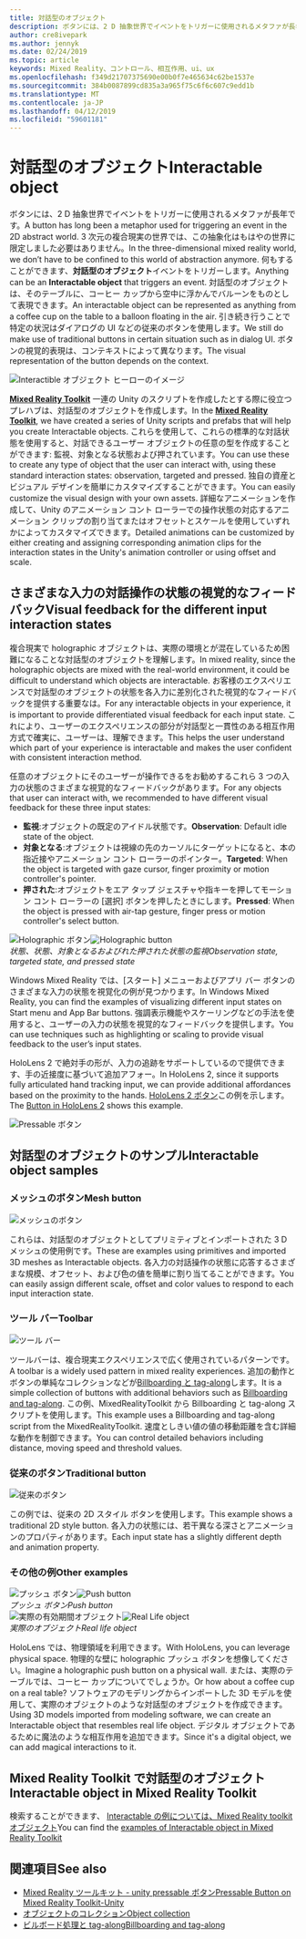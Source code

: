 ```yaml
---
title: 対話型のオブジェクト
description: ボタンには、2 D 抽象世界でイベントをトリガーに使用されるメタファが長年です。 3 次元の複合現実の世界では、この抽象化はもはやの世界に限定しました必要はありません。
author: cre8ivepark
ms.author: jennyk
ms.date: 02/24/2019
ms.topic: article
keywords: Mixed Reality、コントロール、相互作用、ui、ux
ms.openlocfilehash: f349d21707375690e00b0f7e465634c62be1537e
ms.sourcegitcommit: 384b0087899cd835a3a965f75c6f6c607c9edd1b
ms.translationtype: MT
ms.contentlocale: ja-JP
ms.lasthandoff: 04/12/2019
ms.locfileid: "59601181"
---
```

# <a name="interactable-object"></a><span data-ttu-id="d6e7a-105">対話型のオブジェクト</span><span class="sxs-lookup"><span data-stu-id="d6e7a-105">Interactable object</span></span>

<span data-ttu-id="d6e7a-106">ボタンには、2 D 抽象世界でイベントをトリガーに使用されるメタファが長年です。</span><span class="sxs-lookup"><span data-stu-id="d6e7a-106">A button has long been a metaphor used for triggering an event in the 2D abstract world.</span></span> <span data-ttu-id="d6e7a-107">3 次元の複合現実の世界では、この抽象化はもはやの世界に限定しました必要はありません。</span><span class="sxs-lookup"><span data-stu-id="d6e7a-107">In the three-dimensional mixed reality world, we don’t have to be confined to this world of abstraction anymore.</span></span> <span data-ttu-id="d6e7a-108">何もすることができます、**対話型のオブジェクト**イベントをトリガーします。</span><span class="sxs-lookup"><span data-stu-id="d6e7a-108">Anything can be an **Interactable object** that triggers an event.</span></span> <span data-ttu-id="d6e7a-109">対話型のオブジェクトは、そのテーブルに、コーヒー カップから空中に浮かんでバルーンをものとして表現できます。</span><span class="sxs-lookup"><span data-stu-id="d6e7a-109">An interactable object can be represented as anything from a coffee cup on the table to a balloon floating in the air.</span></span> <span data-ttu-id="d6e7a-110">引き続き行うことで特定の状況はダイアログの UI などの従来のボタンを使用します。</span><span class="sxs-lookup"><span data-stu-id="d6e7a-110">We still do make use of traditional buttons in certain situation such as in dialog UI.</span></span> <span data-ttu-id="d6e7a-111">ボタンの視覚的表現は、コンテキストによって異なります。</span><span class="sxs-lookup"><span data-stu-id="d6e7a-111">The visual representation of the button depends on the context.</span></span>

![Interactible オブジェクト ヒーローのイメージ](images/640px-interactibleobject-hero-640px.jpg)


<span data-ttu-id="d6e7a-113"> **[Mixed Reality Toolkit](https://github.com/Microsoft/MixedRealityToolkit-Unity)** 一連の Unity のスクリプトを作成したとする際に役立つプレハブは、対話型のオブジェクトを作成します。</span><span class="sxs-lookup"><span data-stu-id="d6e7a-113">In the **[Mixed Reality Toolkit](https://github.com/Microsoft/MixedRealityToolkit-Unity)**, we have created a series of Unity scripts and prefabs that will help you create Interactable objects.</span></span> <span data-ttu-id="d6e7a-114">これらを使用して、これらの標準的な対話状態を使用すると、対話できるユーザー オブジェクトの任意の型を作成することができます: 監視、対象となる状態および押されています。</span><span class="sxs-lookup"><span data-stu-id="d6e7a-114">You can use these to create any type of object that the user can interact with, using these standard interaction states: observation, targeted and pressed.</span></span> <span data-ttu-id="d6e7a-115">独自の資産とビジュアル デザインを簡単にカスタマイズすることができます。</span><span class="sxs-lookup"><span data-stu-id="d6e7a-115">You can easily customize the visual design with your own assets.</span></span> <span data-ttu-id="d6e7a-116">詳細なアニメーションを作成して、Unity のアニメーション コント ローラーでの操作状態の対応するアニメーション クリップの割り当てまたはオフセットとスケールを使用していずれかによってカスタマイズできます。</span><span class="sxs-lookup"><span data-stu-id="d6e7a-116">Detailed animations can be customized by either creating and assigning corresponding animation clips for the interaction states in the Unity's animation controller or using offset and scale.</span></span> 


## <a name="visual-feedback-for-the-different-input-interaction-states"></a><span data-ttu-id="d6e7a-117">さまざまな入力の対話操作の状態の視覚的なフィードバック</span><span class="sxs-lookup"><span data-stu-id="d6e7a-117">Visual feedback for the different input interaction states</span></span>

<span data-ttu-id="d6e7a-118">複合現実で holographic オブジェクトは、実際の環境とが混在しているため困難になることな対話型のオブジェクトを理解します。</span><span class="sxs-lookup"><span data-stu-id="d6e7a-118">In mixed reality, since the holographic objects are mixed with the real-world environment, it could be difficult to understand which objects are interactable.</span></span> <span data-ttu-id="d6e7a-119">お客様のエクスペリエンスで対話型のオブジェクトの状態を各入力に差別化された視覚的なフィードバックを提供する重要なは。</span><span class="sxs-lookup"><span data-stu-id="d6e7a-119">For any interactable objects in your experience, it is important to provide differentiated visual feedback for each input state.</span></span> <span data-ttu-id="d6e7a-120">これにより、ユーザーのエクスペリエンスの部分が対話型と一貫性のある相互作用方式で確実に、ユーザーは、理解できます。</span><span class="sxs-lookup"><span data-stu-id="d6e7a-120">This helps the user understand which part of your experience is interactable and makes the user confident with consistent interaction method.</span></span>

<span data-ttu-id="d6e7a-121">任意のオブジェクトにそのユーザーが操作できるをお勧めするこれら 3 つの入力の状態のさまざまな視覚的なフィードバックがあります。</span><span class="sxs-lookup"><span data-stu-id="d6e7a-121">For any objects that user can interact with, we recommended to have different visual feedback for these three input states:</span></span>
* <span data-ttu-id="d6e7a-122">**監視**:オブジェクトの既定のアイドル状態です。</span><span class="sxs-lookup"><span data-stu-id="d6e7a-122">**Observation**: Default idle state of the object.</span></span>
* <span data-ttu-id="d6e7a-123">**対象となる**:オブジェクトは視線の先のカーソルにターゲットになると、本の指近接やアニメーション コント ローラーのポインター。</span><span class="sxs-lookup"><span data-stu-id="d6e7a-123">**Targeted**: When the object is targeted with gaze cursor, finger proximity or motion controller's pointer.</span></span>
* <span data-ttu-id="d6e7a-124">**押された**:オブジェクトをエア タップ ジェスチャや指キーを押してモーション コント ローラーの [選択] ボタンを押したときにします。</span><span class="sxs-lookup"><span data-stu-id="d6e7a-124">**Pressed**: When the object is pressed with air-tap gesture, finger press or motion controller's select button.</span></span>

<span data-ttu-id="d6e7a-125">![Holographic ボタン](images/640px-interactibleobject-holographicbutton-650px.jpg)</span><span class="sxs-lookup"><span data-stu-id="d6e7a-125">![Holographic button](images/640px-interactibleobject-holographicbutton-650px.jpg)</span></span><br>
<span data-ttu-id="d6e7a-126">*状態、状態、対象となるおよびれた押された状態の監視*</span><span class="sxs-lookup"><span data-stu-id="d6e7a-126">*Observation state, targeted state, and pressed state*</span></span>

<span data-ttu-id="d6e7a-127">Windows Mixed Reality では、[スタート] メニューおよびアプリ バー ボタンのさまざまな入力の状態を視覚化の例が見つかります。</span><span class="sxs-lookup"><span data-stu-id="d6e7a-127">In Windows Mixed Reality, you can find the examples of visualizing different input states on Start menu and App Bar buttons.</span></span> <span data-ttu-id="d6e7a-128">強調表示機能やスケーリングなどの手法を使用すると、ユーザーの入力の状態を視覚的なフィードバックを提供します。</span><span class="sxs-lookup"><span data-stu-id="d6e7a-128">You can use techniques such as highlighting or scaling to provide visual feedback to the user’s input states.</span></span>

<span data-ttu-id="d6e7a-129">HoloLens 2 で絶対手の形が、入力の追跡をサポートしているので提供できます、手の近接度に基づいて追加アフォー。</span><span class="sxs-lookup"><span data-stu-id="d6e7a-129">In HoloLens 2, since it supports fully articulated hand tracking input, we can provide additional affordances based on the proximity to the hands.</span></span> <span data-ttu-id="d6e7a-130">[HoloLens 2 ボタン](https://microsoft.github.io/MixedRealityToolkit-Unity/Documentation/README_Button.html)この例を示します。</span><span class="sxs-lookup"><span data-stu-id="d6e7a-130">The [Button in HoloLens 2](https://microsoft.github.io/MixedRealityToolkit-Unity/Documentation/README_Button.html) shows this example.</span></span>

![Pressable ボタン](images/640px-interactibleobject-pressablebutton-650px.jpg)<br>




## <a name="interactable-object-samples"></a><span data-ttu-id="d6e7a-132">対話型のオブジェクトのサンプル</span><span class="sxs-lookup"><span data-stu-id="d6e7a-132">Interactable object samples</span></span>

### <a name="mesh-button"></a><span data-ttu-id="d6e7a-133">メッシュのボタン</span><span class="sxs-lookup"><span data-stu-id="d6e7a-133">Mesh button</span></span>

![メッシュのボタン](images/640px-interactibleobject-meshbutton.jpg)

<span data-ttu-id="d6e7a-135">これらは、対話型のオブジェクトとしてプリミティブとインポートされた 3 D メッシュの使用例です。</span><span class="sxs-lookup"><span data-stu-id="d6e7a-135">These are examples using primitives and imported 3D meshes as Interactable objects.</span></span> <span data-ttu-id="d6e7a-136">各入力の対話操作の状態に応答するさまざまな規模、オフセット、および色の値を簡単に割り当てることができます。</span><span class="sxs-lookup"><span data-stu-id="d6e7a-136">You can easily assign different scale, offset and color values to respond to each input interaction state.</span></span>

### <a name="toolbar"></a><span data-ttu-id="d6e7a-137">ツール バー</span><span class="sxs-lookup"><span data-stu-id="d6e7a-137">Toolbar</span></span>

![ツール バー](images/640px-interactibleobject-toolbar.jpg)

<span data-ttu-id="d6e7a-139">ツールバーは、複合現実エクスペリエンスで広く使用されているパターンです。</span><span class="sxs-lookup"><span data-stu-id="d6e7a-139">A toolbar is a widely used pattern in mixed reality experiences.</span></span> <span data-ttu-id="d6e7a-140">追加の動作とボタンの単純なコレクションなどが[Billboarding と tag-along](billboarding-and-tag-along.md)します。</span><span class="sxs-lookup"><span data-stu-id="d6e7a-140">It is a simple collection of buttons with additional behaviors such as [Billboarding and tag-along](billboarding-and-tag-along.md).</span></span> <span data-ttu-id="d6e7a-141">この例、MixedRealityToolkit から Billboarding と tag-along スクリプトを使用します。</span><span class="sxs-lookup"><span data-stu-id="d6e7a-141">This example uses a Billboarding and tag-along script from the MixedRealityToolkit.</span></span> <span data-ttu-id="d6e7a-142">速度としきい値の値の移動距離を含む詳細な動作を制御できます。</span><span class="sxs-lookup"><span data-stu-id="d6e7a-142">You can control detailed behaviors including distance, moving speed and threshold values.</span></span>

### <a name="traditional-button"></a><span data-ttu-id="d6e7a-143">従来のボタン</span><span class="sxs-lookup"><span data-stu-id="d6e7a-143">Traditional button</span></span>

![従来のボタン](images/640px-interactibleobject-traditionalbutton.jpg)

<span data-ttu-id="d6e7a-145">この例では、従来の 2D スタイル ボタンを使用します。</span><span class="sxs-lookup"><span data-stu-id="d6e7a-145">This example shows a traditional 2D style button.</span></span> <span data-ttu-id="d6e7a-146">各入力の状態には、若干異なる深さとアニメーションのプロパティがあります。</span><span class="sxs-lookup"><span data-stu-id="d6e7a-146">Each input state has a slightly different depth and animation property.</span></span>

### <a name="other-examples"></a><span data-ttu-id="d6e7a-147">その他の例</span><span class="sxs-lookup"><span data-stu-id="d6e7a-147">Other examples</span></span>

<span data-ttu-id="d6e7a-148">![プッシュ ボタン](images/640px-interactibleobject-pushbutton.jpg)</span><span class="sxs-lookup"><span data-stu-id="d6e7a-148">![Push button](images/640px-interactibleobject-pushbutton.jpg)</span></span><br>
<span data-ttu-id="d6e7a-149">*プッシュ ボタン*</span><span class="sxs-lookup"><span data-stu-id="d6e7a-149">*Push button*</span></span>
<br>
<span data-ttu-id="d6e7a-150">![実際の有効期間オブジェクト](images/640px-interactibleobject-reallifeobject.jpg)</span><span class="sxs-lookup"><span data-stu-id="d6e7a-150">![Real Life object](images/640px-interactibleobject-reallifeobject.jpg)</span></span><br>
<span data-ttu-id="d6e7a-151">*実際のオブジェクト*</span><span class="sxs-lookup"><span data-stu-id="d6e7a-151">*Real life object*</span></span>

<span data-ttu-id="d6e7a-152">HoloLens では、物理領域を利用できます。</span><span class="sxs-lookup"><span data-stu-id="d6e7a-152">With HoloLens, you can leverage physical space.</span></span> <span data-ttu-id="d6e7a-153">物理的な壁に holographic プッシュ ボタンを想像してください。</span><span class="sxs-lookup"><span data-stu-id="d6e7a-153">Imagine a holographic push button on a physical wall.</span></span> <span data-ttu-id="d6e7a-154">または、実際のテーブルでは、コーヒー カップについてでしょうか。</span><span class="sxs-lookup"><span data-stu-id="d6e7a-154">Or how about a coffee cup on a real table?</span></span> <span data-ttu-id="d6e7a-155">ソフトウェアのモデリングからインポートした 3D モデルを使用して、実際のオブジェクトのような対話型のオブジェクトを作成できます。</span><span class="sxs-lookup"><span data-stu-id="d6e7a-155">Using 3D models imported from modeling software, we can create an Interactable object that resembles real life object.</span></span> <span data-ttu-id="d6e7a-156">デジタル オブジェクトであるために魔法のような相互作用を追加できます。</span><span class="sxs-lookup"><span data-stu-id="d6e7a-156">Since it's a digital object, we can add magical interactions to it.</span></span>

## <a name="interactable-object-in-mixed-reality-toolkit"></a><span data-ttu-id="d6e7a-157">Mixed Reality Toolkit で対話型のオブジェクト</span><span class="sxs-lookup"><span data-stu-id="d6e7a-157">Interactable object in Mixed Reality Toolkit</span></span>
<span data-ttu-id="d6e7a-158">検索することができます、 [Interactable の例については、Mixed Reality toolkit オブジェクト](https://microsoft.github.io/MixedRealityToolkit-Unity/Documentation/README_Interactable.html)</span><span class="sxs-lookup"><span data-stu-id="d6e7a-158">You can find the [examples of Interactable object in Mixed Reality Toolkit](https://microsoft.github.io/MixedRealityToolkit-Unity/Documentation/README_Interactable.html)</span></span>


## <a name="see-also"></a><span data-ttu-id="d6e7a-159">関連項目</span><span class="sxs-lookup"><span data-stu-id="d6e7a-159">See also</span></span>
* [<span data-ttu-id="d6e7a-160">Mixed Reality ツールキット - unity pressable ボタン</span><span class="sxs-lookup"><span data-stu-id="d6e7a-160">Pressable Button on Mixed Reality Toolkit-Unity</span></span>](https://microsoft.github.io/MixedRealityToolkit-Unity/Documentation/README_Button.html)
* [<span data-ttu-id="d6e7a-161">オブジェクトのコレクション</span><span class="sxs-lookup"><span data-stu-id="d6e7a-161">Object collection</span></span>](object-collection.md)
* [<span data-ttu-id="d6e7a-162">ビルボード処理と tag-along</span><span class="sxs-lookup"><span data-stu-id="d6e7a-162">Billboarding and tag-along</span></span>](billboarding-and-tag-along.md)
